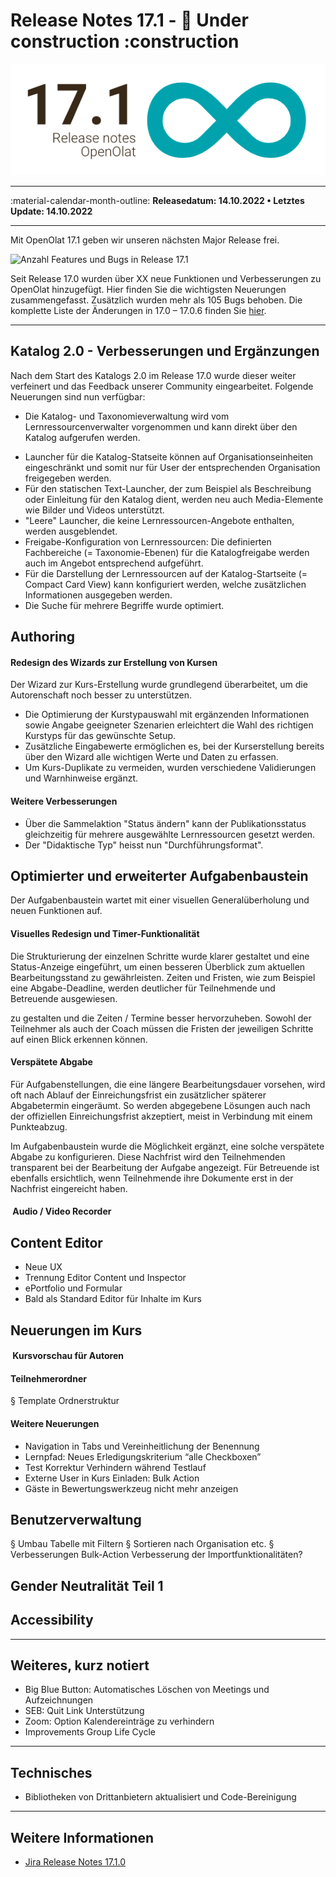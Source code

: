# Release Notes 17.1 - :construction: Under construction :construction

![Release Grafik](assets/171/press-release-17.1.png)

* * *

:material-calendar-month-outline: **Releasedatum: 14.10.2022 • Letztes Update: 14.10.2022**

* * *

Mit OpenOlat 17.1 geben wir unseren nächsten Major Release frei.

<!-- *EINLEITUNGSTEXT* -->

![Anzahl Features und Bugs in Release 17.1](assets/171/Features_Improvements_Labels_DE.png)

Seit Release 17.0 wurden über XX neue Funktionen und Verbesserungen zu OpenOlat hinzugefügt. Hier finden Sie die wichtigsten Neuerungen zusammengefasst. Zusätzlich wurden mehr als 105 Bugs behoben. Die komplette Liste der Änderungen in 17.0 – 17.0.6 finden Sie [hier](Release_notes_17.0.de.md).

* * *

## Katalog 2.0 - Verbesserungen und Ergänzungen

Nach dem Start des Katalogs 2.0 im Release 17.0 wurde dieser weiter verfeinert und das Feedback unserer Community eingearbeitet. Folgende Neuerungen sind nun verfügbar:

* Die Katalog- und Taxonomieverwaltung wird vom Lernressourcenverwalter vorgenommen und kann direkt über den Katalog aufgerufen werden.

<!-- BILD -->

* Launcher für die Katalog-Statseite können auf Organisationseinheiten eingeschränkt und somit nur für User der entsprechenden Organisation freigegeben werden.
* Für den statischen Text-Launcher, der zum Beispiel als Beschreibung oder Einleitung für den Katalog dient, werden neu auch Media-Elemente wie Bilder und Videos unterstützt.
* "Leere" Launcher, die keine Lernressourcen-Angebote enthalten, werden ausgeblendet.
* Freigabe-Konfiguration von Lernressourcen: Die definierten Fachbereiche (= Taxonomie-Ebenen) für die Katalogfreigabe werden auch im Angebot entsprechend aufgeführt.
* Für die Darstellung der Lernressourcen auf der Katalog-Startseite (= Compact Card View) kann konfiguriert werden, welche zusätzlichen Informationen ausgegeben werden.
* Die Suche für mehrere Begriffe wurde optimiert.

<!-- BILD -->

## Authoring

#### Redesign des Wizards zur Erstellung von Kursen

Der Wizard zur Kurs-Erstellung wurde grundlegend überarbeitet, um die Autorenschaft noch besser zu unterstützen.

* Die Optimierung der Kurstypauswahl mit ergänzenden Informationen sowie Angabe geeigneter Szenarien erleichtert die Wahl des richtigen Kurstyps für das gewünschte Setup.
* Zusätzliche Eingabewerte ermöglichen es, bei der Kurserstellung bereits über den Wizard alle wichtigen Werte und Daten zu erfassen.
* Um Kurs-Duplikate zu vermeiden, wurden verschiedene Validierungen und Warnhinweise ergänzt.

#### Weitere Verbesserungen

* Über die Sammelaktion "Status ändern" kann der Publikationsstatus gleichzeitig für mehrere ausgewählte Lernressourcen gesetzt werden.
* Der "Didaktische Typ" heisst nun "Durchführungsformat".

## Optimierter und erweiterter Aufgabenbaustein

Der Aufgabenbaustein wartet mit einer visuellen Generalüberholung und neuen Funktionen auf.

#### Visuelles Redesign und Timer-Funktionalität

Die Strukturierung der einzelnen Schritte wurde klarer gestaltet und eine Status-Anzeige eingeführt, um einen besseren Überblick zum aktuellen Bearbeitungsstand zu gewährleisten. Zeiten und Fristen, wie zum Beispiel eine Abgabe-Deadline, werden deutlicher für Teilnehmende und Betreuende ausgewiesen.

zu gestalten und die Zeiten / Termine besser hervorzuheben. Sowohl der Teilnehmer als auch der Coach müssen die Fristen der jeweiligen Schritte auf einen Blick erkennen können.

#### Verspätete Abgabe

Für Aufgabenstellungen, die eine längere Bearbeitungsdauer vorsehen, wird oft nach Ablauf der Einreichungsfrist ein zusätzlicher späterer Abgabetermin eingeräumt. So werden abgegebene Lösungen auch nach der offiziellen Einreichungsfrist akzeptiert, meist in Verbindung mit einem Punkteabzug.

Im Aufgabenbaustein wurde die Möglichkeit ergänzt, eine solche verspätete Abgabe zu konfigurieren. Diese Nachfrist wird den Teilnehmenden transparent bei der Bearbeitung der Aufgabe angezeigt. Für Betreuende ist ebenfalls ersichtlich, wenn Teilnehmende ihre Dokumente erst in der Nachfrist eingereicht haben.

####  Audio / Video Recorder

## Content Editor

* Neue UX
* Trennung Editor Content und Inspector
* ePortfolio und Formular
* Bald als Standard Editor für Inhalte im Kurs

## Neuerungen im Kurs

####  Kursvorschau für Autoren

#### Teilnehmerordner

§ Template Ordnerstruktur

#### Weitere Neuerungen

* Navigation in Tabs und Vereinheitlichung der Benennung
* Lernpfad: Neues Erledigungskriterium “alle Checkboxen”
* Test Korrektur Verhindern während Testlauf
* Externe User in Kurs Einladen: Bulk Action
* Gäste in Bewertungswerkzeug nicht mehr anzeigen

## Benutzerverwaltung

§ Umbau Tabelle mit Filtern
§ Sortieren nach Organisation etc.
§ Verbesserungen Bulk-Action
Verbesserung der Importfunktionalitäten?

## Gender Neutralität Teil 1

## Accessibility

* * *

## Weiteres, kurz notiert

* Big Blue Button: Automatisches Löschen von Meetings und Aufzeichnungen
* SEB: Quit Link Unterstützung
* Zoom: Option Kalendereinträge zu verhindern
* Improvements Group Life Cycle

* * *

## Technisches

* Bibliotheken von Drittanbietern aktualisiert und Code-Bereinigung

* * *

## Weitere Informationen

* [Jira Release Notes 17.1.0](https://jira.openolat.org/secure/ReleaseNote.jspa?projectId=10000&version=18900)
